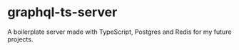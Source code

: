 # graphql-ts-server

A boilerplate server made with TypeScript, Postgres and Redis for my future projects.
